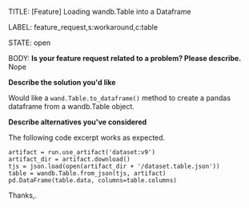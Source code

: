 TITLE:
[Feature] Loading wandb.Table into a Dataframe

LABEL:
feature_request,s:workaround,c:table

STATE:
open

BODY:
**Is your feature request related to a problem? Please describe.**
Nope

**Describe the solution you'd like**

Would like a `wand.Table.to_dataframe()` method to create a pandas dataframe from a wandb.Table object.

**Describe alternatives you've considered**

The following code excerpt works as expected.
```
artifact = run.use_artifact('dataset:v9')
artifact_dir = artifact.download()
tjs = json.load(open(artifact_dir + '/dataset.table.json'))
table = wandb.Table.from_json(tjs, artifact)
pd.DataFrame(table.data, columns=table.columns)
```

Thanks,.


